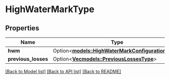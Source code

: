 # HighWaterMarkType

## Properties

Name | Type | Description | Notes
------------ | ------------- | ------------- | -------------
**hwm** | Option<[**models::HighWaterMarkConfigurationType**](HighWaterMarkConfigurationType.md)> |  | [optional]
**previous_losses** | Option<[**Vec<models::PreviousLossesType>**](PreviousLossesType.md)> |  | [optional]

[[Back to Model list]](../README.md#documentation-for-models) [[Back to API list]](../README.md#documentation-for-api-endpoints) [[Back to README]](../README.md)


